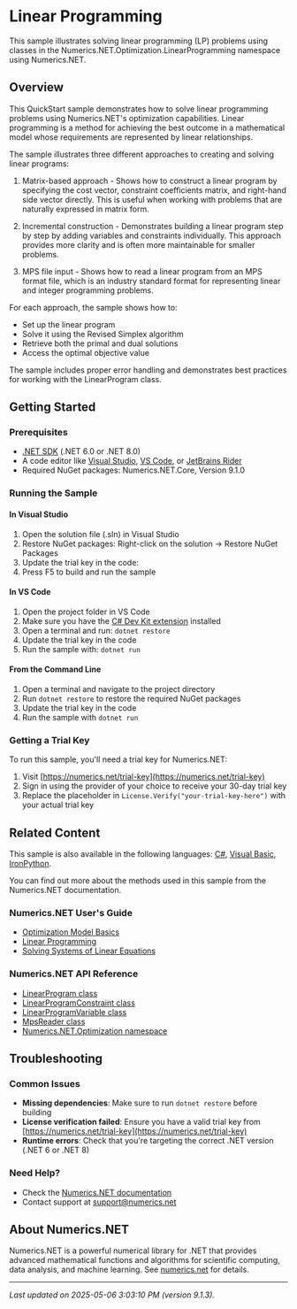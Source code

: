 # Linear Programming

This sample illustrates solving linear programming (LP) problems using classes in the Numerics.NET.Optimization.LinearProgramming namespace using Numerics.NET.

## Overview

This QuickStart sample demonstrates how to solve linear programming problems using Numerics.NET's 
optimization capabilities. Linear programming is a method for achieving the best outcome in a 
mathematical model whose requirements are represented by linear relationships.

The sample illustrates three different approaches to creating and solving linear programs:

1. Matrix-based approach - Shows how to construct a linear program by specifying the cost vector, 
   constraint coefficients matrix, and right-hand side vector directly. This is useful when working 
   with problems that are naturally expressed in matrix form.

2. Incremental construction - Demonstrates building a linear program step by step by adding variables 
   and constraints individually. This approach provides more clarity and is often more maintainable 
   for smaller problems.

3. MPS file input - Shows how to read a linear program from an MPS format file, which is an industry 
   standard format for representing linear and integer programming problems.

For each approach, the sample shows how to:
- Set up the linear program
- Solve it using the Revised Simplex algorithm
- Retrieve both the primal and dual solutions
- Access the optimal objective value

The sample includes proper error handling and demonstrates best practices for working with the 
LinearProgram class.


## Getting Started

### Prerequisites

- [.NET SDK](https://dotnet.microsoft.com/download) (.NET 6.0 or .NET 8.0)
- A code editor like [Visual Studio](https://visualstudio.microsoft.com/), [VS Code](https://code.visualstudio.com/), or [JetBrains Rider](https://www.jetbrains.com/rider/)
- Required NuGet packages: Numerics.NET.Core, Version 9.1.0

### Running the Sample

#### In Visual Studio
1. Open the solution file (.sln) in Visual Studio
2. Restore NuGet packages: Right-click on the solution → Restore NuGet Packages
3. Update the trial key in the code:
4. Press F5 to build and run the sample

#### In VS Code

1. Open the project folder in VS Code
2. Make sure you have the [C# Dev Kit extension](https://marketplace.visualstudio.com/items?itemName=ms-dotnettools.csdevkit) installed
3. Open a terminal and run: `dotnet restore`
4. Update the trial key in the code 
5. Run the sample with: `dotnet run`

#### From the Command Line

1. Open a terminal and navigate to the project directory
2. Run `dotnet restore` to restore the required NuGet packages
3. Update the trial key in the code
4. Run the sample with `dotnet run`

### Getting a Trial Key

To run this sample, you'll need a trial key for Numerics.NET:

1. Visit [https://numerics.net/trial-key](https://numerics.net/trial-key)
2. Sign in using the provider of your choice to receive your 30-day trial key
3. Replace the placeholder in `License.Verify("your-trial-key-here")` with your actual trial key

## Related Content

This sample is also available in the following languages: 
[C#](https://github.com/NumericsDotNet/quickstart-csharp/tree/net462/mathematics/optimization/linear-programming), [Visual Basic](https://github.com/NumericsDotNet/quickstart-visualbasic/tree/net462/mathematics/optimization/linear-programming), [IronPython](https://github.com/NumericsDotNet/quickstart-ironpython/tree/net462/mathematics/optimization/linear-programming).

You can find out more about the methods used in this sample from the Numerics.NET documentation.

### Numerics.NET User's Guide

- [Optimization Model Basics](https://numerics.net/documentation/latest/mathematics/optimization/optimization-model-basics)
- [Linear Programming](https://numerics.net/documentation/latest/mathematics/optimization/linear-programming)
- [Solving Systems of Linear Equations](https://numerics.net/documentation/latest/mathematics/solving-equations/solving-systems-of-linear-equations)

### Numerics.NET API Reference

- [LinearProgram class](https://numerics.net/documentation/latest/reference/numerics.net.optimization.linearprogram)
- [LinearProgramConstraint class](https://numerics.net/documentation/latest/reference/numerics.net.optimization.linearprogramconstraint)
- [LinearProgramVariable class](https://numerics.net/documentation/latest/reference/numerics.net.optimization.linearprogramvariable)
- [MpsReader class](https://numerics.net/documentation/latest/reference/numerics.net.optimization.mpsreader)
- [Numerics.NET.Optimization namespace](https://numerics.net/documentation/latest/reference/numerics.net.optimization)


## Troubleshooting

### Common Issues

- **Missing dependencies**: Make sure to run `dotnet restore` before building
- **License verification failed**: Ensure you have a valid trial key from [https://numerics.net/trial-key](https://numerics.net/trial-key)
- **Runtime errors**: Check that you're targeting the correct .NET version (.NET 6 or .NET 8)

### Need Help?

- Check the [Numerics.NET documentation](https://numerics.net/documentation/)
- Contact support at [support@numerics.net](mailto:support@numerics.net?subject=LinearProgramming%20QuickStart%20Sample%20%28F%23%29)

## About Numerics.NET

Numerics.NET is a powerful numerical library for .NET that provides advanced mathematical 
functions and algorithms for scientific computing, data analysis, and machine learning.
See [numerics.net](https://numerics.net) for details.

---

_Last updated on 2025-05-06 3:03:10 PM (version 9.1.3)._
